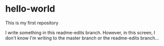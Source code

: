 # hello-world
This is my first repository

I write something in this readme-edits branch.
However, in this screen, I don't know I'm writing to the master branch or the readme-edits branch...
